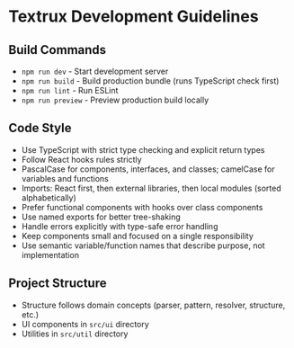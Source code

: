 # Textrux Development Guidelines

## Build Commands
- `npm run dev` - Start development server
- `npm run build` - Build production bundle (runs TypeScript check first)
- `npm run lint` - Run ESLint
- `npm run preview` - Preview production build locally

## Code Style
- Use TypeScript with strict type checking and explicit return types
- Follow React hooks rules strictly
- PascalCase for components, interfaces, and classes; camelCase for variables and functions
- Imports: React first, then external libraries, then local modules (sorted alphabetically)
- Prefer functional components with hooks over class components
- Use named exports for better tree-shaking
- Handle errors explicitly with type-safe error handling
- Keep components small and focused on a single responsibility
- Use semantic variable/function names that describe purpose, not implementation

## Project Structure
- Structure follows domain concepts (parser, pattern, resolver, structure, etc.)
- UI components in `src/ui` directory
- Utilities in `src/util` directory